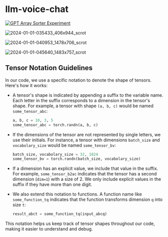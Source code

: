 # llm-voice-chat

[![GPT Array Sorter Experiment](https://github.com/Digital-Defiance/llm-voice-chat/actions/workflows/python-app.yml/badge.svg)](https://github.com/Digital-Defiance/llm-voice-chat/actions/workflows/python-app.yml)

![2024-01-01-035433_406x944_scrot](https://github.com/Digital-Defiance/llm-voice-chat/assets/63464503/bbb1fee1-78b2-4d0f-8c8b-f06e5a1a1b70)

![2024-01-01-040953_1478x706_scrot](https://github.com/Digital-Defiance/llm-voice-chat/assets/63464503/19205fbb-5d43-45b3-9947-f8403e0ebfd6)

![2024-01-01-045640_1483x757_scrot](https://github.com/Digital-Defiance/llm-voice-chat/assets/63464503/d6fb75af-7e2e-40fc-9758-e1c93981cb47)

## Tensor Notation Guidelines

In our code, we use a specific notation to denote the shape of tensors. Here's how it works:

- A tensor's shape is indicated by appending a suffix to the variable name. Each letter in the suffix corresponds to a dimension in the tensor's shape. For example, a tensor with shape `(a, b, c)` would be named `some_tensor_abc`:

    ```python
    a, b, c = 10, 3, 5
    some_tensor_abc = torch.randn(a, b, c)
    ```

- If the dimensions of the tensor are not represented by single letters, we use their initials. For instance, a tensor with dimensions `batch_size` and `vocabolary_size` would be named `some_tensor_bv`:

    ```python
    batch_size, vocabolary_size = 32, 1024
    some_tensor_bv = torch.randn(batch_size, vocabolary_size)
    ```

- If a dimension has an explicit value, we include that value in the suffix. For example, `some_tensor_b2ac` indicates that the tensor has a second dimension (`dim=1`) with a size of 2. We only include explicit values in the suffix if they have more than one digit.

- We also extend this notation to functions. A function name like `some_function_tq` indicates that the function transforms dimension `q` into size `t`:

    ```python
    result_abct = some_function_tq(input_abcq)
    ```

This notation helps us keep track of tensor shapes throughout our code, making it easier to understand and debug.

